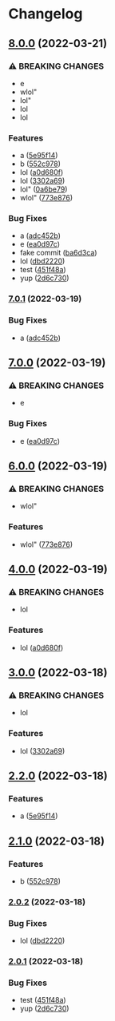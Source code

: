 # Changelog

## [8.0.0](https://www.github.com/chingor13/test-release-please-go/compare/go-v7.0.1...go-v8.0.0) (2022-03-21)


### ⚠ BREAKING CHANGES

* e
* wlol"
* lol"
* lol
* lol

### Features

* a ([5e95f14](https://www.github.com/chingor13/test-release-please-go/commit/5e95f14c563186a2de53ea2e54134b62a81bef2b))
* b ([552c978](https://www.github.com/chingor13/test-release-please-go/commit/552c978b2706761f5db281215a22030679c33012))
* lol ([a0d680f](https://www.github.com/chingor13/test-release-please-go/commit/a0d680f8276b4f205412b5bb78cdb12b8124c8c8))
* lol ([3302a69](https://www.github.com/chingor13/test-release-please-go/commit/3302a69560b53e8b4c6501af5a8bd7f0ef94e44c))
* lol" ([0a6be79](https://www.github.com/chingor13/test-release-please-go/commit/0a6be79f6f3b87e86990ab5747312ff3418c06bf))
* wlol" ([773e876](https://www.github.com/chingor13/test-release-please-go/commit/773e876580edc5994444fdbcd09947d2e786f42f))


### Bug Fixes

* a ([adc452b](https://www.github.com/chingor13/test-release-please-go/commit/adc452ba086d3005768ecc25baf74fca02cb6c88))
* e ([ea0d97c](https://www.github.com/chingor13/test-release-please-go/commit/ea0d97c36a4b4e222f39d1bffb6a47b0ee5fe3b6))
* fake commit ([ba6d3ca](https://www.github.com/chingor13/test-release-please-go/commit/ba6d3ca5b06591b07739dfd975b1f5486c0527c7))
* lol ([dbd2220](https://www.github.com/chingor13/test-release-please-go/commit/dbd2220cc56e07c21f0f678058a60139d8ad4dc1))
* test ([451f48a](https://www.github.com/chingor13/test-release-please-go/commit/451f48ad427ab9e8ac55602596150ce0a2e4f13d))
* yup ([2d6c730](https://www.github.com/chingor13/test-release-please-go/commit/2d6c7306feaf26763f4fdcf0bba88c5d0576716d))

### [7.0.1](https://www.github.com/jeremytchang/test-release-please-go/compare/go-v7.0.0...go-v7.0.1) (2022-03-19)


### Bug Fixes

* a ([adc452b](https://www.github.com/jeremytchang/test-release-please-go/commit/adc452ba086d3005768ecc25baf74fca02cb6c88))

## [7.0.0](https://www.github.com/jeremytchang/test-release-please-go/compare/go-v6.0.0...go-v7.0.0) (2022-03-19)


### ⚠ BREAKING CHANGES

* e

### Bug Fixes

* e ([ea0d97c](https://www.github.com/jeremytchang/test-release-please-go/commit/ea0d97c36a4b4e222f39d1bffb6a47b0ee5fe3b6))

## [6.0.0](https://www.github.com/jeremytchang/test-release-please-go/compare/go-v5.0.0...go-v6.0.0) (2022-03-19)


### ⚠ BREAKING CHANGES

* wlol"

### Features

* wlol" ([773e876](https://www.github.com/jeremytchang/test-release-please-go/commit/773e876580edc5994444fdbcd09947d2e786f42f))

## [4.0.0](https://www.github.com/jeremytchang/test-release-please-go/compare/go-v3.0.0...go-v4.0.0) (2022-03-19)


### ⚠ BREAKING CHANGES

* lol

### Features

* lol ([a0d680f](https://www.github.com/jeremytchang/test-release-please-go/commit/a0d680f8276b4f205412b5bb78cdb12b8124c8c8))

## [3.0.0](https://www.github.com/jeremytchang/test-release-please-go/compare/go-v2.2.0...go-v3.0.0) (2022-03-18)


### ⚠ BREAKING CHANGES

* lol

### Features

* lol ([3302a69](https://www.github.com/jeremytchang/test-release-please-go/commit/3302a69560b53e8b4c6501af5a8bd7f0ef94e44c))

## [2.2.0](https://www.github.com/jeremytchang/test-release-please-go/compare/go-v2.1.0...go-v2.2.0) (2022-03-18)


### Features

* a ([5e95f14](https://www.github.com/jeremytchang/test-release-please-go/commit/5e95f14c563186a2de53ea2e54134b62a81bef2b))

## [2.1.0](https://www.github.com/jeremytchang/test-release-please-go/compare/go-v2.0.2...go-v2.1.0) (2022-03-18)


### Features

* b ([552c978](https://www.github.com/jeremytchang/test-release-please-go/commit/552c978b2706761f5db281215a22030679c33012))

### [2.0.2](https://www.github.com/jeremytchang/test-release-please-go/compare/go-v2.0.1...go-v2.0.2) (2022-03-18)


### Bug Fixes

* lol ([dbd2220](https://www.github.com/jeremytchang/test-release-please-go/commit/dbd2220cc56e07c21f0f678058a60139d8ad4dc1))

### [2.0.1](https://www.github.com/jeremytchang/test-release-please-go/compare/go_sdk-v2.0.0...go_sdk-v2.0.1) (2022-03-18)


### Bug Fixes

* test ([451f48a](https://www.github.com/jeremytchang/test-release-please-go/commit/451f48ad427ab9e8ac55602596150ce0a2e4f13d))
* yup ([2d6c730](https://www.github.com/jeremytchang/test-release-please-go/commit/2d6c7306feaf26763f4fdcf0bba88c5d0576716d))
